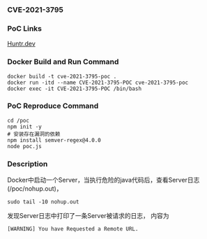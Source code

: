 ### CVE-2021-3795

### PoC Links 
[Huntr.dev](https://huntr.dev/bounties/a11c889b-ccff-4fea-9e29-963a23a63dd2/)

### Docker Build and Run Command
```shell
docker build -t cve-2021-3795-poc . 
docker run -itd --name CVE-2021-3795-POC cve-2021-3795-poc 
docker exec -it CVE-2021-3795-POC /bin/bash
```

### PoC Reproduce Command
```shell
cd /poc
npm init -y
# 安装存在漏洞的依赖
npm install semver-regex@4.0.0
node poc.js
```

### Description
Docker中启动一个Server，当执行危险的java代码后，查看Server日志(/poc/nohup.out)，
```shell
sudo tail -10 nohup.out
```
发现Server日志中打印了一条Server被请求的日志，
内容为
```
[WARNING] You have Requested a Remote URL. 
```



